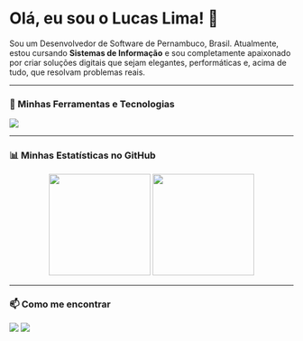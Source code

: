 # Olá, eu sou o Lucas Lima! 👋

<p align="left">
  Sou um Desenvolvedor de Software de Pernambuco, Brasil. Atualmente, estou cursando <strong>Sistemas de Informação</strong> e sou completamente apaixonado por criar soluções digitais que sejam elegantes, performáticas e, acima de tudo, que resolvam problemas reais.
</p>

---

### 🚀 Minhas Ferramentas e Tecnologias

<p align="left">
  <a href="https://skillicons.dev">
    <img src="https://skillicons.dev/icons?i=react,nextjs,vue,ts,js,html,css,tailwind,nodejs,php,laravel,postgres,mysql,firebase,git,figma,vscode&perline=8" />
  </a>
</p>

---

### 📊 Minhas Estatísticas no GitHub

<p align="center">
  <img height="180em" src="https://github-readme-stats.vercel.app/api?username=lucaszki&show_icons=true&theme=dracula&include_all_commits=true&count_private=true"/>
  <img height="180em" src="https://github-readme-stats.vercel.app/api/top-langs/?username=lucaszki&layout=compact&langs_count=7&theme=dracula"/>
</p>

---

### 📫 Como me encontrar

<p align="left">
  <a href="mailto:seuemailprofissional@gmail.com" alt="Gmail">
  <img src="https://img.shields.io/badge/Gmail-D14836?style=for-the-badge&logo=gmail&logoColor=white" /></a>

  <a href="https://www.linkedin.com/in/SEU-PERFIL-AQUI" alt="LinkedIn">
  <img src="https://img.shields.io/badge/LinkedIn-0077B5?style=for-the-badge&logo=linkedin&logoColor=white" /></a>
</p>
